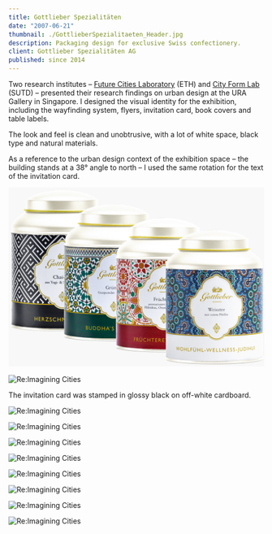 ```yaml
---
title: Gottlieber Spezialitäten
date: "2007-06-21"
thumbnail: ./GottlieberSpezialitaeten_Header.jpg
description: Packaging design for exclusive Swiss confectionery.
client: Gottlieber Spezialitäten AG
published: since 2014
---
```


Two research institutes – [Future Cities Laboratory](https://fcl.ethz.ch/) (ETH) and [City Form Lab](http://cityform.mit.edu/) (SUTD) – presented their research findings on urban design at the URA Gallery in Singapore. I designed the visual identity for the exhibition, including the wayfinding system, flyers, invitation card, book covers and table labels.

The look and feel is clean and unobtrusive, with a lot of white space, black type and natural materials.

As a reference to the urban design context of the exhibition space – the building stands at a 38° angle to north – I used the same rotation for the text of the invitation card.

<div class="kg-card kg-image-card kg-width-wide kg-nopointer">

![GottlieberSpezialitaeten](./GottlieberSpezialitaeten_Tee.jpg)

</div>


<div class="kg-nopointer">

![Re:Imagining Cities](./ReImaginingCities_flyer_zoom.jpg)

</div>


The invitation card was stamped in glossy black on off-white cardboard.

<div class="kg-nopointer">

![Re:Imagining Cities](./ReImaginingCities_wayfinding.jpg)

</div>

<div class="kg-card kg-image-card kg-width-full kg-nopointer">

![Re:Imagining Cities](./ReImaginingCities_detail2.jpg)

</div>

<div class="kg-nopointer">

![Re:Imagining Cities](./ReImaginingCities_booth_v3.jpg)

</div>

<div class="kg-nopointer">

![Re:Imagining Cities](./ReImaginingCities_booth_flyers.jpg)

</div>

<div class="kg-nopointer">

![Re:Imagining Cities](./ReImaginingCities_booth_v2.jpg)

</div>

<div class="kg-nopointer">

![Re:Imagining Cities](./ReImaginingCities_detail1.jpg)

</div>


<div class="kg-nopointer">

![Re:Imagining Cities](./ReImaginingCities_detail3.jpg)

</div>

<div class="kg-card kg-image-card kg-width-wide kg-nopointer">

![Re:Imagining Cities](./ReImaginingCities_detail4.jpg)

</div>

